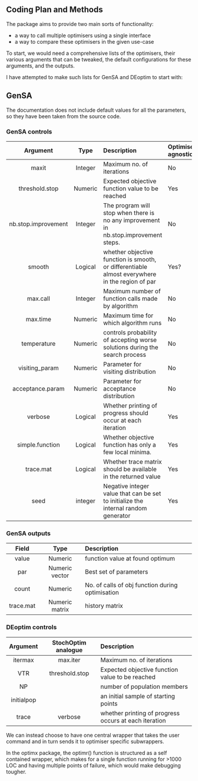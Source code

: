 ## Coding Plan and Methods

The package aims to provide two main sorts of functionality:
- a way to call multiple optimisers using a single interface
- a way to compare these optimisers in the given use-case

To start, we would need a comprehensive lists of the optimisers, their various arguments that can be tweaked, the default configurations for these arguments, and the outputs.

I have attempted to make such lists for GenSA and DEoptim to start with:

## GenSA

The documentation does not include default values for all the parameters, so they have been taken from the source code.

### GenSA controls

| Argument | Type | Description                    | Optimiser agnostic? | Default|
| :------: | :-----: | :---------                 | :--- | :-- |
| maxit  | Integer     | Maximum no. of iterations          | No | 5000 |
| threshold.stop | Numeric | Expected objective function value to be reached  | Yes | NULL |
| nb.stop.improvement | Integer | The program will stop when there is no any improvement in nb.stop.improvement steps.| No | 1e6| 
| smooth | Logical | whether objective function is smooth, or differentiable almost everywhere in the region of par | Yes? | TRUE | 
| max.call | Integer | Maximum number of function calls made by algorithm | No | 1e7 |
| max.time | Numeric | Maximum time for which algorithm runs | No | NULL |
| temperature | Numeric | controls probability of accepting worse solutions during the search process | No | 5230 | 
| visiting_param | Numeric | Parameter for visiting distribution | No | 2.62 |
| acceptance.param | Numeric | Parameter for acceptance distribution | No | -5.0 |
| verbose | Logical | Whether printing of progress should occur at each iteration| Yes | FALSE |
| simple.function | Logical | Whether objective function has only a few local minima. | Yes | FALSE |
| trace.mat | Logical | Whether trace matrix should be available in the returned value | Yes | TRUE |
| seed | integer | Negative integer value that can be set to initialize the internal random generator | Yes | - 100377|

### GenSA outputs

|   Field  | Type | Description                        |
| :------: | :-----: | :---------                        |
| value  | Numeric           | function value at found optimum          |
| par | Numeric vector | Best set of parameters |
| count | Numeric | No. of calls of obj function during optimisation |
| trace.mat | Numeric matrix | history matrix |




### DEoptim controls

| Argument | StochOptim analogue | Description                        |
| :------: | :-----------------: | :---------                    |
| itermax  | max.iter               | Maximum no. of iterations          |
| VTR | threshold.stop | Expected objective function value to be reached  |
| NP  |  | number of population members |
| initialpop | | an initial sample of starting points |
| trace | verbose | whether printing of progress occurs at each iteration |
We can instead choose to have one central wrapper that takes the user command and in turn sends it to optimiser specific subwrappers.

In the optimx package, the optimr() function is structured as a self contained wrapper, which makes for a single function running for >1000 LOC and having multiple points of failure, which would make debugging tougher.









